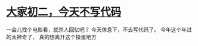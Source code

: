 # [大家初二，今天不写代码](https://github.com/yihong0618/gitblog/issues/106)

一会儿找个电影看，就杀人回忆吧？
今天休息下，不去写代码了。
今年这个年过的太神奇了，
真的想离开这个操蛋地方